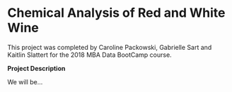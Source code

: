 # Chemical Analysis of Red and White Wine

This project was completed by Caroline Packowski, Gabrielle Sart and Kaitlin Slattert for the 2018 MBA Data BootCamp course. 

**Project Description** 

We will be... 
